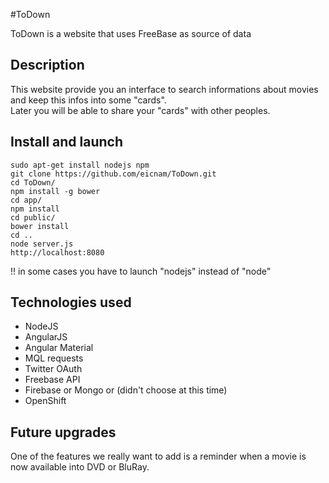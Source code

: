 #ToDown

ToDown is a website that uses FreeBase as source of data

## Description

This website provide you an interface to search informations about movies and keep this infos into some "cards".  
Later you will be able to share your "cards" with other peoples.

## Install and launch

```
sudo apt-get install nodejs npm
git clone https://github.com/eicnam/ToDown.git
cd ToDown/
npm install -g bower
cd app/
npm install
cd public/
bower install
cd ..
node server.js
http://localhost:8080
```
!! in some cases you have to launch "nodejs" instead of "node"


## Technologies used 

- NodeJS
- AngularJS
- Angular Material
- MQL requests
- Twitter OAuth
- Freebase API
- Firebase or Mongo or (didn't choose at this time)  
- OpenShift 

## Future upgrades  

One of the features we really want to add is a reminder when a movie is now available into DVD or BluRay.
